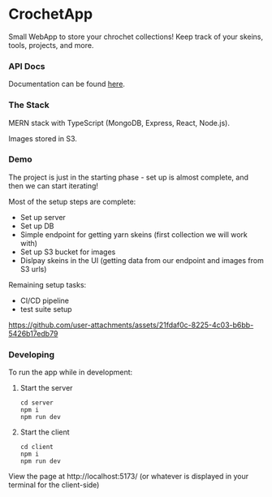 # CrochetApp

Small WebApp to store your chrochet collections! Keep track of your skeins, tools, projects, and more.


### API Docs
Documentation can be found [here](https://github.com/klmork/CrochetApp/tree/main/server#api-routes).

### The Stack

MERN stack with TypeScript (MongoDB, Express, React, Node.js).

Images stored in S3.

### Demo

The project is just in the starting phase - set up is almost complete, and then we can start iterating!

Most of the setup steps are complete:
- Set up server
- Set up DB
- Simple endpoint for getting yarn skeins (first collection we will work with)
- Set up S3 bucket for images
- Dislpay skeins in the UI (getting data from our endpoint and images from S3 urls)

Remaining setup tasks:
- CI/CD pipeline
- test suite setup

https://github.com/user-attachments/assets/21fdaf0c-8225-4c03-b6bb-5426b17edb79



### Developing

To run the app while in development:

1. Start the server

   ```
   cd server
   npm i
   npm run dev
   ```

   
2. Start the client

   ```
   cd client
   npm i
   npm run dev
   ```

View the page at http://localhost:5173/ (or whatever is displayed in your terminal for the client-side)
